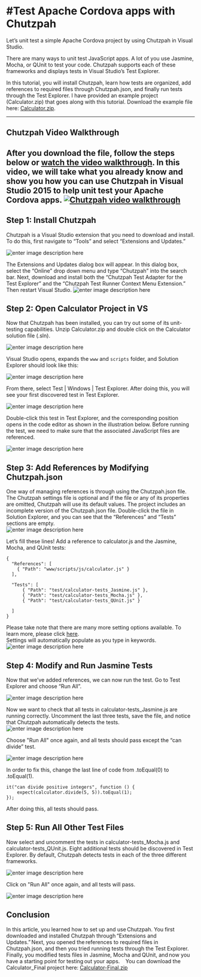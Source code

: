 <properties pageTitle="Test Apache Cordova apps with Chutzpah"
  description="Test Apache Cordova apps with Chutzpah"
  services=""
  documentationCenter=""
  authors="ajoysfernandes" />
  <tags ms.technology="cordova" ms.prod="visual-studio-dev14"
     ms.service="na"
     ms.devlang="javascript"
     ms.topic="article"
     ms.tgt_pltfrm="mobile-multiple"
     ms.workload="na"
     ms.date="09/10/2015"
     ms.author="t-ajfern"/>

#Test Apache Cordova apps with Chutzpah
===================

Let’s unit test a simple Apache Cordova project by using Chutzpah in Visual Studio.

There are many ways to unit test JavaScript apps. A lot of you use Jasmine, Mocha, or QUnit to test your code. Chutzpah supports each of these frameworks and displays tests in Visual Studio’s Test Explorer.

In this tutorial, you will install Chutzpah, learn how tests are organized, add references to required files through Chutzpah.json, and finally run tests through the Test Explorer. I have provided an example project (Calculator.zip) that goes along with this tutorial. Download the example file here: [Calculator.zip](https://github.com/Microsoft/cordova-docs/blob/master/articles/tutorial-testing-cordova/chutzpah_files/Calculator.zip?raw=true).

----------
## Chutzpah Video Walkthrough

After you download the file, follow the steps below or [watch the video walkthrough](https://channel9.msdn.com/Series/Visual-Studio-Tools-for-Apache-Cordova/Getting-Started-With-Chutzpah-to-Test-Apache-Cordova-Apps-in-Visual-Studio-2015). In this video, we will take what you already know and show you how you can use Chutzpah in Visual Studio 2015 to help unit test your Apache Cordova apps.
[![Chutzpah video walkthrough](media/chutzpah/chutzpah_video.png)](https://channel9.msdn.com/Series/Visual-Studio-Tools-for-Apache-Cordova/Getting-Started-With-Chutzpah-to-Test-Apache-Cordova-Apps-in-Visual-Studio-2015)
----------


Step 1: Install Chutzpah
-------------

Chutzpah is a Visual Studio extension that you need to download and install. To do this, first navigate to “Tools” and select “Extensions and Updates.”

![enter image description here](media/chutzpah/1.png)

The Extensions and Updates dialog box will appear. In this dialog box, select the “Online” drop down menu and type “Chutzpah” into the search bar. Next, download and install both the “Chutzpah Test Adapter for the Test Explorer” and the “Chutzpah Test Runner Context Menu Extension.” Then restart Visual Studio.
![enter image description here](media/chutzpah/2.png)

Step 2: Open Calculator Project in VS
-------------

Now that Chutzpah has been installed, you can try out some of its unit-testing capabilities.  Unzip Calculator.zip and double click on the Calculator solution file (.sln).

![enter image description here](media/chutzpah/3.png)

Visual Studio opens, expands the `www` and `scripts` folder, and Solution Explorer should look like this:

![enter image description here](media/chutzpah/4.png)

From there, select Test | Windows | Test Explorer. After doing this, you will see your first discovered test in Test Explorer.

![enter image description here](media/chutzpah/5.png)

Double-click this test in Test Explorer, and the corresponding position opens in the code editor as shown in the illustration below. Before running the test, we need to make sure that the associated JavaScript files are referenced.  

![enter image description here](media/chutzpah/6.png)

Step 3: Add References by Modifying Chutzpah.json
-------------

One way of managing references is through using the Chutzpah.json file. The Chutzpah settings file is optional and if the file or any of its properties are omitted, Chutzpah will use its default values.
The project includes an incomplete version of the Chutzpah.json file. Double-click the file in Solution Explorer, and you can see that the “References” and “Tests” sections are empty.  
![enter image description here](media/chutzpah/7.png)

Let’s fill these lines! Add a reference to calculator.js and the Jasmine, Mocha, and QUnit tests:

    {
      "References": [
        { "Path": "www/scripts/js/calculator.js" }
      ],

      "Tests": [
          { "Path": "test/calculator-tests_Jasmine.js" },
          { "Path": "test/calculator-tests_Mocha.js" },
          { "Path": "test/calculator-tests_QUnit.js" }

      ]
    }

Please take note that there are many more setting options available. To learn more, please click [here](https://github.com/mmanela/chutzpah/wiki/Chutzpah.json-Settings-File).  
Settings will automatically populate as you type in keywords.
![enter image description here](media/chutzpah/8.png)


Step 4: Modify and Run Jasmine Tests
-------------

Now that we’ve added references, we can now run the test. Go to Test Explorer and choose “Run All”.

![enter image description here](media/chutzpah/9.png)

Now we want to check that all tests in calculator-tests_Jasmine.js are running correctly. Uncomment the last three tests, save the file, and notice that Chutzpah automatically detects the tests.  
![enter image description here](media/chutzpah/10.png)

Choose "Run All" once again, and all tests should pass except the “can divide” test.

![enter image description here](media/chutzpah/11.png)

In order to fix this, change the last line of code from .toEqual(0) to .toEqual(1).

    it("can divide positive integers", function () {
        expect(calculator.divide(5, 5)).toEqual(1);
    });

After doing this, all tests should pass.

Step 5: Run All Other Test Files
-------------

Now select and uncomment the tests in calculator-tests_Mocha.js and calculator-tests_QUnit.js. Eight additional tests should be discovered in Test Explorer. By default, Chutzpah detects tests in each of the three different frameworks.  

![enter image description here](media/chutzpah/12.png)

Click on "Run All" once again, and all tests will pass.

![enter image description here](media/chutzpah/13.png)


Conclusion
-------------
In this article, you learned how to set up and use Chutzpah. You first downloaded and installed Chutzpah through “Extensions and Updates.” Next, you opened the references to required files in Chutzpah.json, and then you tried running tests through the Test Explorer. Finally, you modified tests files in Jasmine, Mocha and QUnit, and now you have a starting point for testing out your apps.  
 
You can download the Calculator_Final project here: [Calculator-Final.zip](https://github.com/Microsoft/cordova-docs/blob/master/articles/tutorial-testing-cordova/chutzpah_files/Calculator-Final.zip?raw=true)

